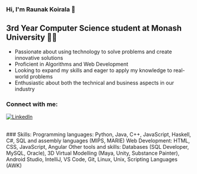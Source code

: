 ### Hi, I'm Raunak Koirala 👋

## 3rd Year Computer Science student at Monash University 👨‍💻

- Passionate about using technology to solve problems and create innovative solutions
- Proficient in Algorithms and Web Development
- Looking to expand my skills and eager to apply my knowledge to real-world problems
- Enthusiastic about both the technical and business aspects in our industry



### Connect with me:

[![LinkedIn][linkedin-shield]][linkedin-url]

[linkedin-shield]: https://img.shields.io/badge/-LinkedIn-black.svg?style=flat-square&logo=linkedin&colorB=555
[linkedin-url]: https://www.linkedin.com/in/raunak-koirala-6a288b199/

<br />
### Skills:
Programming languages: Python, Java, C++, JavaScript, Haskell, C#, SQL and assembly languages (MIPS, MARIE)
Web Development: HTML, CSS, JavaScript, Angular
Other tools and skills: Databases (SQL Developer, MySQL, Oracle), 3D Virtual Modelling (Maya, Unity, Substance Painter), Android Studio, IntelliJ, VS Code, Git, Linux, Unix, Scripting Languages (AWK)

